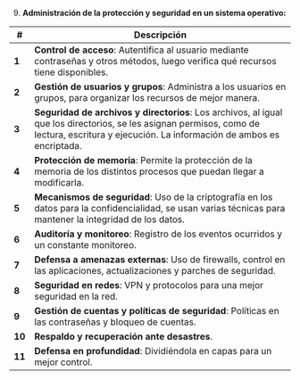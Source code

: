9. **Administración de la protección y seguridad en un sistema operativo:**

| **#** | **Descripción**                                                                                                                                 |
|-------|--------------------------------------------------------------------------------------------------------------------------------------------------|
| **1** | **Control de acceso**: Autentifica al usuario mediante contraseñas y otros métodos, luego verifica qué recursos tiene disponibles.              |
| **2** | **Gestión de usuarios y grupos**: Administra a los usuarios en grupos, para organizar los recursos de mejor manera.                             |
| **3** | **Seguridad de archivos y directorios**: Los archivos, al igual que los directorios, se les asignan permisos, como de lectura, escritura y ejecución. La información de ambos es encriptada. |
| **4** | **Protección de memoria**: Permite la protección de la memoria de los distintos procesos que puedan llegar a modificarla.                       |
| **5** | **Mecanismos de seguridad**: Uso de la criptografía en los datos para la confidencialidad, se usan varias técnicas para mantener la integridad de los datos. |
| **6** | **Auditoría y monitoreo**: Registro de los eventos ocurridos y un constante monitoreo.                                                         |
| **7** | **Defensa a amenazas externas**: Uso de firewalls, control en las aplicaciones, actualizaciones y parches de seguridad.                         |
| **8** | **Seguridad en redes**: VPN y protocolos para una mejor seguridad en la red.                                                                   |
| **9** | **Gestión de cuentas y políticas de seguridad**: Políticas en las contraseñas y bloqueo de cuentas.                                             |
| **10**| **Respaldo y recuperación ante desastres**.                                                                                                    |
| **11**| **Defensa en profundidad**: Dividiéndola en capas para un mejor control.                                                                       |
